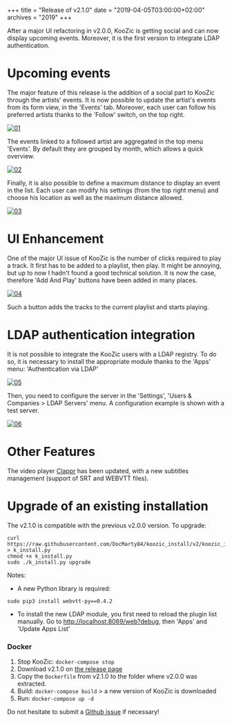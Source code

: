 +++
title = "Release of v2.1.0"
date = "2019-04-05T03:00:00+02:00"
archives = "2019"
+++

After a major UI refactoring in v2.0.0, KooZic is getting social and can now display upcoming
events. Moreover, it is the first version to integrate LDAP authentication.

# Upcoming events

The major feature of this release is the addition of a social part to KooZic through the artists'
events. It is now possible to update the artist's events from its form view, in the 'Events' tab.
Moreover, each user can follow his preferred artists thanks to the 'Follow' switch, on the top
right.

[![01](/img/post/release-of-v2-1-0/01-thumb.png#center)](/img/post/release-of-v2-1-0/01.png)

The events linked to a followed artist are aggregated in the top menu 'Events'. By default they are
grouped by month, which allows a quick overview.

[![02](/img/post/release-of-v2-1-0/02-thumb.png#center)](/img/post/release-of-v2-1-0/02.png)

Finally, it is also possible to define a maximum distance to display an event in the list. Each user
can modify his settings (from the top right menu) and choose his location as well as the maximum
distance allowed.

[![03](/img/post/release-of-v2-1-0/03-thumb.png#center)](/img/post/release-of-v2-1-0/03.png)

# UI Enhancement

One of the major UI issue of KooZic is the number of clicks required to play a track. It first has
to be added to a playlist, then play. It might be annoying, but up to now I hadn't found a good
technical solution. It is now the case, therefore 'Add And Play' buttons have been added in many
places.

[![04](/img/post/release-of-v2-1-0/04-thumb.png#center)](/img/post/release-of-v2-1-0/04.png)

Such a button adds the tracks to the current playlist and starts playing.

# LDAP authentication integration

It is not possible to integrate the KooZic users with a LDAP registry. To do so, it is necessary to
install the appropriate module thanks to the 'Apps' menu: 'Authentication via LDAP'

[![05](/img/post/release-of-v2-1-0/05-thumb.png#center)](/img/post/release-of-v2-1-0/05.png)

Then, you need to configure the server in the 'Settings', 'Users & Companies > LDAP Servers' menu. A
configuration example is shown with a test server.

[![06](/img/post/release-of-v2-1-0/06-thumb.png#center)](/img/post/release-of-v2-1-0/06.png)

# Other Features

The video player [Clappr](http://clappr.io/) has been updated, with a new subtitles management
(support of SRT and WEBVTT files).

# Upgrade of an existing installation

The v2.1.0 is compatible with the previous v2.0.0 version. To upgrade:

```
curl https://raw.githubusercontent.com/DocMarty84/koozic_install/v2/koozic_install.py > k_install.py
chmod +x k_install.py
sudo ./k_install.py upgrade
```

Notes:

*   A new Python library is required:
```
sudo pip3 install webvtt-py==0.4.2
```

*   To install the new LDAP module, you first need to reload the plugin list manually. Go to
[http://localhost:8069/web?debug](http://localhost:8069/web?debug), then 'Apps' and 'Update Apps List'

### Docker

1.  Stop KooZic: `docker-compose stop`
2.  Download v2.1.0 on
    [the release page](https://github.com/DocMarty84/koozic/releases/download/v2.1.0/koozic-v2.1.0-docker.tar.gz)
3.  Copy the `Dockerfile` from v2.1.0 to the folder where v2.0.0 was extracted.
4.  Build: `docker-compose build` > a new version of KooZic is downloaded
5.  Run: `docker-compose up -d`

Do not hesitate to submit a [Github issue](https://github.com/docmarty84/koozic/issues) if
necessary!
